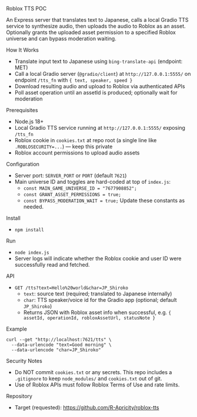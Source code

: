 Roblox TTS POC

An Express server that translates text to Japanese, calls a local Gradio TTS service to synthesize audio, then uploads the audio to Roblox as an asset. Optionally grants the uploaded asset permission to a specified Roblox universe and can bypass moderation waiting.

How It Works
- Translate input text to Japanese using `bing-translate-api` (endpoint: MET)
- Call a local Gradio server (`@gradio/client`) at `http://127.0.0.1:5555/` on endpoint `/tts_fn` with `{ text, speaker, speed }`
- Download resulting audio and upload to Roblox via authenticated APIs
- Poll asset operation until an assetId is produced; optionally wait for moderation

Prerequisites
- Node.js 18+
- Local Gradio TTS service running at `http://127.0.0.1:5555/` exposing `/tts_fn`
- Roblox cookie in `cookies.txt` at repo root (a single line like `.ROBLOSECURITY=...`) — keep this private
- Roblox account permissions to upload audio assets

Configuration
- Server port: `SERVER_PORT` or `PORT` (default `7621`)
- Main universe ID and toggles are hard-coded at top of `index.js`:
  - `const MAIN_GAME_UNIVERSE_ID = "7677908852";`
  - `const GRANT_ASSET_PERMISSIONS = true;`
  - `const BYPASS_MODERATION_WAIT = true;`
  Update these constants as needed.

Install
- `npm install`

Run
- `node index.js`
- Server logs will indicate whether the Roblox cookie and user ID were successfully read and fetched.

API
- `GET /tts?text=Hello%20world&char=JP_Shiroko`
  - `text`: source text (required; translated to Japanese internally)
  - `char`: TTS speaker/voice id for the Gradio app (optional; default `JP_Shiroko`)
  - Returns JSON with Roblox asset info when successful, e.g. `{ assetId, operationId, robloxAssetUrl, statusNote }`

Example
```
curl --get "http://localhost:7621/tts" \
  --data-urlencode "text=Good morning" \
  --data-urlencode "char=JP_Shiroko"
```

Security Notes
- Do NOT commit `cookies.txt` or any secrets. This repo includes a `.gitignore` to keep `node_modules/` and `cookies.txt` out of git.
- Use of Roblox APIs must follow Roblox Terms of Use and rate limits.

Repository
- Target (requested): https://github.com/R-Apricity/roblox-tts

